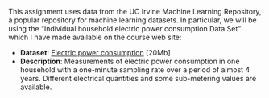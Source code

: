 This assignment uses data from the UC Irvine Machine Learning Repository, a popular repository for machine learning datasets. In particular, we will be using the “Individual household electric power consumption Data Set” which I have made available on the course web site:

* **Dataset**: [Electric power consumption](https://d396qusza40orc.cloudfront.net/exdata%2Fdata%2Fhousehold_power_consumption.zip) [20Mb]
* **Description**: Measurements of electric power consumption in one household with a one-minute sampling rate over a period of almost 4 years. Different electrical quantities and some sub-metering values are available.
